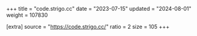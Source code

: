 +++
title = "code.strigo.cc"
date = "2023-07-15"
updated = "2024-08-01"
weight = 107830

[extra]
source = "https://code.strigo.cc/"
ratio = 2
size = 105
+++
